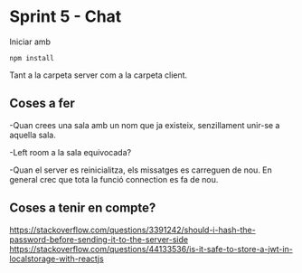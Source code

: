 # Sprint 5 - Chat

Iniciar amb

    npm install

Tant a la carpeta server com a la carpeta client.

## Coses a fer
-Quan crees una sala amb un nom que ja existeix, senzillament unir-se a aquella sala.

-Left room a la sala equivocada?

-Quan el server es reinicialitza, els missatges es carreguen de nou. En general crec que tota la funció connection es fa de nou.


## Coses a tenir en compte?
https://stackoverflow.com/questions/3391242/should-i-hash-the-password-before-sending-it-to-the-server-side
https://stackoverflow.com/questions/44133536/is-it-safe-to-store-a-jwt-in-localstorage-with-reactjs